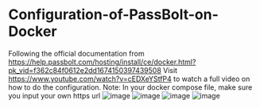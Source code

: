 # Configuration-of-PassBolt-on-Docker
Following the official documentation from https://help.passbolt.com/hosting/install/ce/docker.html?pk_vid=f362c84f0612e2dd1674150397439508
Visit https://www.youtube.com/watch?v=cEDXeYStfP4 to watch a full video on how to do the configuration.
Note: In your docker compose file, make sure you input your own https url
![image](https://user-images.githubusercontent.com/99332618/213583353-22e670be-1e22-4726-9935-435d500ab99e.png)
![image](https://user-images.githubusercontent.com/99332618/213583435-affadf4c-af19-47ac-b688-8bb1dadbca5e.png)
![image](https://user-images.githubusercontent.com/99332618/213736088-0c08dd6c-dacd-43ef-b6d4-c3a118d478da.png)
![image](https://user-images.githubusercontent.com/99332618/213739118-087a9a90-5fd6-4480-97bd-ea833cbaa123.png)

